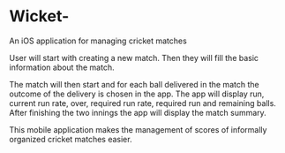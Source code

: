 # Wicket-
An iOS application for managing cricket matches

User will start with creating a new match. Then they will fill the basic information about the match.

The match will then start and for each ball delivered in the match the outcome of the delivery is chosen in the app.
The app will display run, current run rate, over, required run rate, required run and remaining balls.
After finishing the two innings the app will display the match summary.

This mobile application makes the management of scores of informally organized cricket matches easier. 
